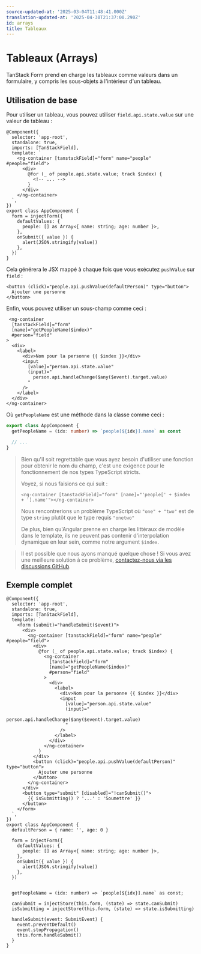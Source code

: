 ```yaml
---
source-updated-at: '2025-03-04T11:48:41.000Z'
translation-updated-at: '2025-04-30T21:37:00.290Z'
id: arrays
title: Tableaux
---
```


# Tableaux (Arrays)

TanStack Form prend en charge les tableaux comme valeurs dans un formulaire, y compris les sous-objets à l'intérieur d'un tableau.

## Utilisation de base

Pour utiliser un tableau, vous pouvez utiliser `field.api.state.value` sur une valeur de tableau :

```angular-ts
@Component({
  selector: 'app-root',
  standalone: true,
  imports: [TanStackField],
  template: `
    <ng-container [tanstackField]="form" name="people" #people="field">
      <div>
        @for (_ of people.api.state.value; track $index) {
          <!-- ... -->
        }
      </div>
    </ng-container>
  `,
})
export class AppComponent {
  form = injectForm({
    defaultValues: {
      people: [] as Array<{ name: string; age: number }>,
    },
    onSubmit({ value }) {
      alert(JSON.stringify(value))
    },
  })
}
```

Cela générera le JSX mappé à chaque fois que vous exécutez `pushValue` sur `field` :

```angular-html
<button (click)="people.api.pushValue(defaultPerson)" type="button">
  Ajouter une personne
</button>
```

Enfin, vous pouvez utiliser un sous-champ comme ceci :

```angular-html
 <ng-container
  [tanstackField]="form"
  [name]="getPeopleName($index)"
  #person="field"
>
  <div>
    <label>
      <div>Nom pour la personne {{ $index }}</div>
      <input
        [value]="person.api.state.value"
        (input)="
          person.api.handleChange($any($event).target.value)
        "
      />
    </label>
  </div>
</ng-container>
```

Où `getPeopleName` est une méthode dans la classe comme ceci :

```typescript
export class AppComponent {
  getPeopleName = (idx: number) => `people[${idx}].name` as const

  // ...
}
```

> Bien qu'il soit regrettable que vous ayez besoin d'utiliser une fonction pour obtenir le nom du champ, c'est une exigence pour le fonctionnement de nos types TypeScript stricts.
>
> Voyez, si nous faisions ce qui suit :
>
> ```angular-html
> <ng-container [tanstackField]="form" [name]="'people[' + $index + '].name'"></ng-container>
> ```
>
> Nous rencontrerions un problème TypeScript où `"one" + "two"` est de type `string` plutôt que le type requis `"onetwo"`
>
> De plus, bien qu'Angular prenne en charge les littéraux de modèle dans le template, ils ne peuvent pas contenir d'interpolation dynamique en leur sein, comme notre argument `$index`.

> Il est possible que nous ayons manqué quelque chose ! Si vous avez une meilleure solution à ce problème, [contactez-nous via les discussions GitHub](https://github.com/TanStack/form/discussions).

## Exemple complet

```angular-ts
@Component({
  selector: 'app-root',
  standalone: true,
  imports: [TanStackField],
  template: `
    <form (submit)="handleSubmit($event)">
      <div>
        <ng-container [tanstackField]="form" name="people" #people="field">
          <div>
            @for (_ of people.api.state.value; track $index) {
              <ng-container
                [tanstackField]="form"
                [name]="getPeopleName($index)"
                #person="field"
              >
                <div>
                  <label>
                    <div>Nom pour la personne {{ $index }}</div>
                    <input
                      [value]="person.api.state.value"
                      (input)="
                        person.api.handleChange($any($event).target.value)
                      "
                    />
                  </label>
                </div>
              </ng-container>
            }
          </div>
          <button (click)="people.api.pushValue(defaultPerson)" type="button">
            Ajouter une personne
          </button>
        </ng-container>
      </div>
      <button type="submit" [disabled]="!canSubmit()">
        {{ isSubmitting() ? '...' : 'Soumettre' }}
      </button>
    </form>
  `,
})
export class AppComponent {
  defaultPerson = { name: '', age: 0 }

  form = injectForm({
    defaultValues: {
      people: [] as Array<{ name: string; age: number }>,
    },
    onSubmit({ value }) {
      alert(JSON.stringify(value))
    },
  })


  getPeopleName = (idx: number) => `people[${idx}].name` as const;

  canSubmit = injectStore(this.form, (state) => state.canSubmit)
  isSubmitting = injectStore(this.form, (state) => state.isSubmitting)

  handleSubmit(event: SubmitEvent) {
    event.preventDefault()
    event.stopPropagation()
    this.form.handleSubmit()
  }
}
```
